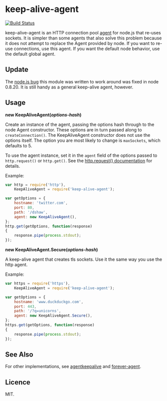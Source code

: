 # keep-alive-agent

[![Build Status](https://travis-ci.org/ceejbot/keep-alive-agent.png)](https://travis-ci.org/ceejbot/keep-alive-agent)

keep-alive-agent is an HTTP connection pool [agent](http://nodejs.org/api/http.html#http_class_http_agent) for node.js that re-uses sockets. It is simpler than some agents that also solve this problem because it does not attempt to replace the Agent provided by node. If you want to re-use connections, use this agent. If you want the default node behavior, use the default global agent.

## Update

The [node.js bug](https://github.com/joyent/node/issues/4373) this module was written to work around was fixed in node 0.8.20. It is still handy as a general keep-alive agent, however.

## Usage

__new KeepAliveAgent(<i>options-hash</i>)__

Create an instance of the agent, passing the options hash through to the node Agent constructor. These options are in turn passed along to `createConnection()`. The KeepAliveAgent constructor does not use the options itself. The option you are most likely to change is `maxSockets`, which defaults to 5.

To use the agent instance, set it in the `agent` field of the options passed to `http.request()` or `http.get()`. See the [http.request() documentation](http://nodejs.org/api/http.html#http_http_request_options_callback) for details.

Example:

```javascript
var http = require('http'),
    KeepAliveAgent = require('keep-alive-agent');

var getOptions = {
    hostname: 'twitter.com',
    port: 80,
    path: '/dshaw',
    agent: new KeepAliveAgent(),
};
http.get(getOptions, function(response)
{
	response.pipe(process.stdout);
});
```

__new KeepAliveAgent.Secure(<i>options-hash</i>)__

A keep-alive agent that creates tls sockets. Use it the same way you use the http agent.

Example:

```javascript
var https = require('https'),
    KeepAliveAgent = require('keep-alive-agent');

var getOptions = {
    hostname: 'www.duckduckgo.com',
    port: 443,
    path: '/?q=unicorns',
    agent: new KeepAliveAgent.Secure(),
};
https.get(getOptions, function(response)
{
	response.pipe(process.stdout);
});
```

## See Also

For other implementations, see [agentkeepalive](https://github.com/TBEDP/agentkeepalive) and [forever-agent](https://github.com/request/forever-agent).

## Licence

MIT.

